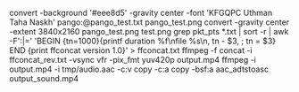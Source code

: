 convert -background '#eee8d5' -gravity center -font 'KFGQPC Uthman Taha Naskh' pango:@pango_test.txt pango_test.png
convert -gravity center -extent 3840x2160 pango_test.png test.png
grep pkt_pts *.txt | sort -r | awk -F':|=' 'BEGIN {tn=1000}{printf duration
%f\nfile %s\n, tn - $3, ; tn = $3} END {print ffconcat version 1.0}' > ffconcat.txt
ffmpeg -f concat -i ffconcat_rev.txt -vsync vfr -pix_fmt yuv420p output.mp4
ffmpeg -i output.mp4 -i tmp/audio.aac -c:v copy -c:a copy -bsf:a aac_adtstoasc output_sound.mp4
